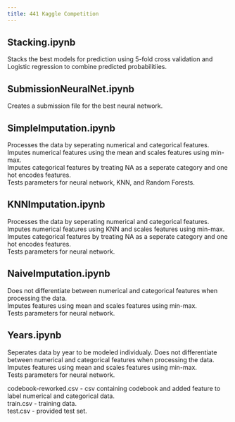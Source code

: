```yaml
---
title: 441 Kaggle Competition
---
```


## Stacking.ipynb
Stacks the best models for prediction using 5-fold cross validation and Logistic regression to combine predicted probabilitiies.

## SubmissionNeuralNet.ipynb
Creates a submission file for the best neural network.

## SimpleImputation.ipynb
Processes the data by seperating numerical and categorical features. <br />
Imputes numerical features using the mean and scales features using min-max. <br />
Imputes categorical features by treating NA as a seperate category and one hot encodes features. <br />
Tests parameters for neural network, KNN, and Random Forests.

## KNNImputation.ipynb
Processes the data by seperating numerical and categorical features. <br />
Imputes numerical features using KNN and scales features using min-max. <br />
Imputes categorical features by treating NA as a seperate category and one hot encodes features. <br />
Tests parameters for neural network.

## NaiveImputation.ipynb
Does not differentiate between numerical and categorical features when processing the data. <br />
Imputes features using mean and scales features using min-max. <br />
Tests parameters for neural network.

## Years.ipynb
Seperates data by year to be modeled individualy.
Does not differentiate between numerical and categorical features when processing the data. <br />
Imputes features using mean and scales features using min-max. <br />
Tests parameters for neural network.

codebook-reworked.csv - csv containing codebook and added feature to label numerical and categorical data. <br />
train.csv - training data. <br />
test.csv - provided test set.
